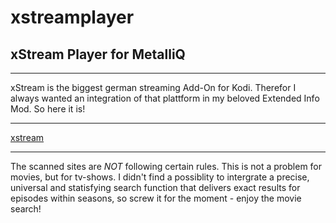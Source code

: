# xstreamplayer
## xStream Player for MetalliQ
***
xStream is the biggest german streaming Add-On for Kodi. Therefor I always wanted an integration of that plattform in my beloved Extended Info Mod.
So here it is!

*** 

[xstream](https://github.com/xStream-Kodi/plugin.video.xstream)

***

The scanned sites are *NOT* following certain rules. This is not a problem for movies, but for tv-shows. I didn't find a possiblity to intergrate a precise, universal and statisfying search function that delivers exact results for episodes within seasons, so screw it for the moment - enjoy the movie search! 
